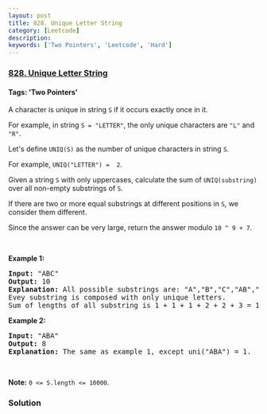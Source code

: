 ```yaml
---
layout: post
title: 828. Unique Letter String
category: [Leetcode]
description: 
keywords: ['Two Pointers', 'Leetcode', 'Hard']
---
```

### [828. Unique Letter String](https://leetcode.com/problems/unique-letter-string)

#### Tags: 'Two Pointers'

<div class="content__u3I1 question-content__JfgR"><div><p>A character is unique in string <code>S</code> if it occurs exactly once in it.</p>
<p>For example, in string <code>S = "LETTER"</code>, the only unique characters are <code>"L"</code> and <code>"R"</code>.</p>
<p>Let's define <code>UNIQ(S)</code> as the number of unique characters in string <code>S</code>.</p>
<p>For example, <code>UNIQ("LETTER") =  2</code>.</p>
<p>Given a string <code>S</code> with only uppercases, calculate the sum of <code>UNIQ(substring)</code> over all non-empty substrings of <code>S</code>.</p>
<p>If there are two or more equal substrings at different positions in <code>S</code>, we consider them different.</p>
<p>Since the answer can be very large, return the answer modulo <code>10 ^ 9 + 7</code>.</p>
<p> </p>
<p><strong>Example 1:</strong></p>
<pre><strong>Input: </strong>"ABC"
<strong>Output: </strong>10
<strong>Explanation: </strong>All possible substrings are: "A","B","C","AB","BC" and "ABC".
Evey substring is composed with only unique letters.
Sum of lengths of all substring is 1 + 1 + 1 + 2 + 2 + 3 = 10</pre>
<p><strong>Example 2:</strong></p>
<pre><strong>Input: </strong>"ABA"
<strong>Output: </strong>8
<strong>Explanation: </strong>The same as example 1, except uni("ABA") = 1.
</pre>
<p> </p>
<p><strong>Note:</strong> <code>0 &lt;= S.length &lt;= 10000</code>.</p>
</div></div>

### Solution
